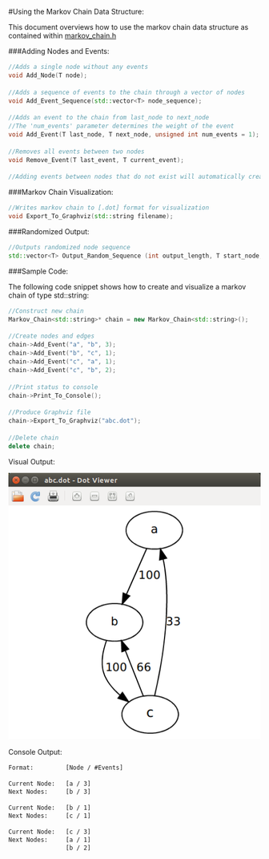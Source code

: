 #Using the Markov Chain Data Structure:

This document overviews how to use the markov chain data structure
as contained within
[markov_chain.h](https://github.com/sjsimps/Markov-Chain/blob/master/Markov_Chain/markov_chain.h)

###Adding Nodes and Events:

```C++
//Adds a single node without any events
void Add_Node(T node);

//Adds a sequence of events to the chain through a vector of nodes
void Add_Event_Sequence(std::vector<T> node_sequence);

//Adds an event to the chain from last_node to next_node
//The 'num_events' parameter determines the weight of the event
void Add_Event(T last_node, T next_node, unsigned int num_events = 1);

//Removes all events between two nodes
void Remove_Event(T last_event, T current_event);

//Adding events between nodes that do not exist will automatically create the appropriate nodes
```

###Markov Chain Visualization:

```C++
//Writes markov chain to [.dot] format for visualization
void Export_To_Graphviz(std::string filename);
```

###Randomized Output:

```C++
//Outputs randomized node sequence
std::vector<T> Output_Random_Sequence (int output_length, T start_node, bool random_start);
```

###Sample Code:

The following code snippet shows how to create and visualize a
markov chain of type std::string:

```C++
//Construct new chain
Markov_Chain<std::string>* chain = new Markov_Chain<std::string>();

//Create nodes and edges
chain->Add_Event("a", "b", 3);
chain->Add_Event("b", "c", 1);
chain->Add_Event("c", "a", 1);
chain->Add_Event("c", "b", 2);

//Print status to console
chain->Print_To_Console();

//Produce Graphviz file
chain->Export_To_Graphviz("abc.dot");

//Delete chain
delete chain;
```

Visual Output:

![alt_tag](https://github.com/sjsimps/Markov-Chain/blob/master/Test/abc.png)

Console Output:

```
Format:         [Node / #Events]

Current Node:   [a / 3]
Next Nodes:     [b / 3]

Current Node:   [b / 1]
Next Nodes:     [c / 1]

Current Node:   [c / 3]
Next Nodes:     [a / 1]
                [b / 2]
```


